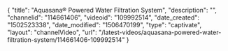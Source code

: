 {
    "title": "Aquasana&reg; Powered Water Filtration System",
    "description": "",
    "channelid": "114661406",
    "videoid": "109992514",
    "date_created": "1502523338",
    "date_modified": "1506470199",
    "type": "captivate",
    "layout": "channelVideo",
    "url": "\/latest-videos\/aquasana-powered-water-filtration-system\/114661406-109992514"
}